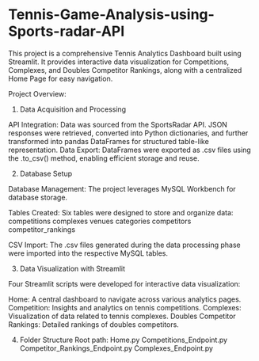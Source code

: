 # Tennis-Game-Analysis-using-Sports-radar-API

This project is a comprehensive Tennis Analytics Dashboard built using Streamlit. It provides interactive data visualization for Competitions, Complexes, and Doubles Competitor Rankings, along with a centralized Home Page for easy navigation.

Project Overview:
1. Data Acquisition and Processing

API Integration: Data was sourced from the SportsRadar API. JSON responses were retrieved, converted into Python dictionaries, and further transformed into pandas DataFrames for     structured table-like representation.
Data Export: DataFrames were exported as .csv files using the .to_csv() method, enabling efficient storage and reuse.

2. Database Setup

Database Management: The project leverages MySQL Workbench for database storage.

Tables Created: 
Six tables were designed to store and organize data:
competitions
complexes
venues
categories
competitors
competitor_rankings

CSV Import:
The .csv files generated during the data processing phase were imported into the respective MySQL tables.

3. Data Visualization with Streamlit

Four Streamlit scripts were developed for interactive data visualization:

Home: A central dashboard to navigate across various analytics pages.
Competition: Insights and analytics on tennis competitions.
Complexes: Visualization of data related to tennis complexes.
Doubles Competitor Rankings: Detailed rankings of doubles competitors.

4. Folder Structure
Root path:
Home.py
Competitions_Endpoint.py
Competitor_Rankings_Endpoint.py
Complexes_Endpoint.py
